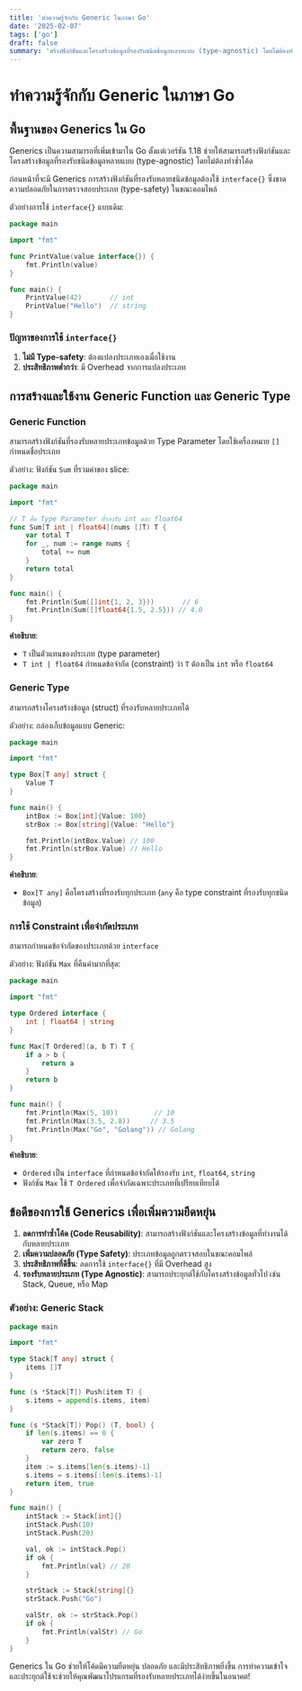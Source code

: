 ```yaml
---
title: 'ทำความรู้จักกับ Generic ในภาษา Go'
date: '2025-02-07'
tags: ['go']
draft: false
summary: 'สร้างฟังก์ชันและโครงสร้างข้อมูลที่รองรับชนิดข้อมูลหลายแบบ (type-agnostic) โดยไม่ต้องทำซ้ำโค้ด'
---
```


# ทำความรู้จักกับ Generic ในภาษา Go

## พื้นฐานของ Generics ใน Go

Generics เป็นความสามารถที่เพิ่มเข้ามาใน Go ตั้งแต่เวอร์ชัน 1.18 ช่วยให้สามารถสร้างฟังก์ชันและโครงสร้างข้อมูลที่รองรับชนิดข้อมูลหลายแบบ (type-agnostic) โดยไม่ต้องทำซ้ำโค้ด

ก่อนหน้าที่จะมี Generics การสร้างฟังก์ชันที่รองรับหลายชนิดข้อมูลต้องใช้ `interface{}` ซึ่งขาดความปลอดภัยในการตรวจสอบประเภท (type-safety) ในขณะคอมไพล์

ตัวอย่างการใช้ `interface{}` แบบเดิม:

```go
package main

import "fmt"

func PrintValue(value interface{}) {
    fmt.Println(value)
}

func main() {
    PrintValue(42)       // int
    PrintValue("Hello")  // string
}
```

### ปัญหาของการใช้ `interface{}`

1. **ไม่มี Type-safety**: ต้องแปลงประเภทเองเมื่อใช้งาน
2. **ประสิทธิภาพต่ำกว่า**: มี Overhead จากการแปลงประเภท

## การสร้างและใช้งาน Generic Function และ Generic Type

### Generic Function

สามารถสร้างฟังก์ชันที่รองรับหลายประเภทข้อมูลด้วย Type Parameter โดยใช้เครื่องหมาย `[]` กำหนดชื่อประเภท

ตัวอย่าง: ฟังก์ชัน `Sum` ที่รวมค่าของ slice:

```go
package main

import "fmt"

// T คือ Type Parameter ที่รองรับ int และ float64
func Sum[T int | float64](nums []T) T {
    var total T
    for _, num := range nums {
        total += num
    }
    return total
}

func main() {
    fmt.Println(Sum([]int{1, 2, 3}))       // 6
    fmt.Println(Sum([]float64{1.5, 2.5})) // 4.0
}
```

**คำอธิบาย**:

- `T` เป็นตัวแทนของประเภท (type parameter)
- `T int | float64` กำหนดข้อจำกัด (constraint) ว่า `T` ต้องเป็น `int` หรือ `float64`

### Generic Type

สามารถสร้างโครงสร้างข้อมูล (struct) ที่รองรับหลายประเภทได้

ตัวอย่าง: กล่องเก็บข้อมูลแบบ Generic:

```go
package main

import "fmt"

type Box[T any] struct {
    Value T
}

func main() {
    intBox := Box[int]{Value: 100}
    strBox := Box[string]{Value: "Hello"}

    fmt.Println(intBox.Value) // 100
    fmt.Println(strBox.Value) // Hello
}
```

**คำอธิบาย**:

- `Box[T any]` คือโครงสร้างที่รองรับทุกประเภท (`any` คือ type constraint ที่รองรับทุกชนิดข้อมูล)

### การใช้ Constraint เพื่อจำกัดประเภท

สามารถกำหนดข้อจำกัดของประเภทด้วย `interface`

ตัวอย่าง: ฟังก์ชัน `Max` ที่คืนค่ามากที่สุด:

```go
package main

import "fmt"

type Ordered interface {
    int | float64 | string
}

func Max[T Ordered](a, b T) T {
    if a > b {
        return a
    }
    return b
}

func main() {
    fmt.Println(Max(5, 10))         // 10
    fmt.Println(Max(3.5, 2.8))     // 3.5
    fmt.Println(Max("Go", "Golang")) // Golang
}
```

**คำอธิบาย**:

- `Ordered` เป็น `interface` ที่กำหนดข้อจำกัดให้รองรับ `int`, `float64`, `string`
- ฟังก์ชัน `Max` ใช้ `T Ordered` เพื่อจำกัดเฉพาะประเภทที่เปรียบเทียบได้

## ข้อดีของการใช้ Generics เพื่อเพิ่มความยืดหยุ่น

1. **ลดการทำซ้ำโค้ด (Code Reusability)**: สามารถสร้างฟังก์ชันและโครงสร้างข้อมูลที่ทำงานได้กับหลายประเภท
2. **เพิ่มความปลอดภัย (Type Safety)**: ประเภทข้อมูลถูกตรวจสอบในขณะคอมไพล์
3. **ประสิทธิภาพที่ดีขึ้น**: ลดการใช้ `interface{}` ที่มี Overhead สูง
4. **รองรับหลายประเภท (Type Agnostic)**: สามารถประยุกต์ใช้กับโครงสร้างข้อมูลทั่วไป เช่น Stack, Queue, หรือ Map

### ตัวอย่าง: Generic Stack

```go
package main

import "fmt"

type Stack[T any] struct {
    items []T
}

func (s *Stack[T]) Push(item T) {
    s.items = append(s.items, item)
}

func (s *Stack[T]) Pop() (T, bool) {
    if len(s.items) == 0 {
        var zero T
        return zero, false
    }
    item := s.items[len(s.items)-1]
    s.items = s.items[:len(s.items)-1]
    return item, true
}

func main() {
    intStack := Stack[int]{}
    intStack.Push(10)
    intStack.Push(20)

    val, ok := intStack.Pop()
    if ok {
        fmt.Println(val) // 20
    }

    strStack := Stack[string]{}
    strStack.Push("Go")

    valStr, ok := strStack.Pop()
    if ok {
        fmt.Println(valStr) // Go
    }
}
```

Generics ใน Go ช่วยให้โค้ดมีความยืดหยุ่น ปลอดภัย และมีประสิทธิภาพยิ่งขึ้น การทำความเข้าใจและประยุกต์ใช้จะช่วยให้คุณพัฒนาโปรแกรมที่รองรับหลายประเภทได้ง่ายขึ้นในอนาคต!
